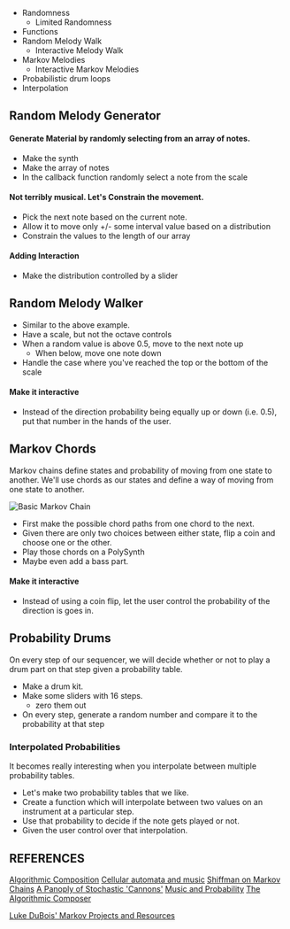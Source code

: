 
* Randomness
	* Limited Randomness
* Functions
* Random Melody Walk
	* Interactive Melody Walk
* Markov Melodies
	* Interactive Markov Melodies
* Probabilistic drum loops
* Interpolation

## Random Melody Generator

#### Generate Material by randomly selecting from an array of notes.

* Make the synth
* Make the array of notes
* In the callback function randomly select a note from the scale

#### Not terribly musical. Let's Constrain the movement. 

* Pick the next note based on the current note.
* Allow it to move only +/- some interval value based on a distribution
* Constrain the values to the length of our array

#### Adding Interaction

* Make the distribution controlled by a slider

## Random Melody Walker

* Similar to the above example. 
* Have a scale, but not the octave controls
* When a random value is above 0.5, move to the next note up
	* When below, move one note down
* Handle the case where you've reached the top or the bottom of the scale

#### Make it interactive

* Instead of the direction probability being equally up or down (i.e. 0.5), put that number in the hands of the user. 

## Markov Chords

Markov chains define states and probability of moving from one state to another. We'll use chords as our states and define a way of moving from one state to another. 

![Basic Markov Chain](http://upload.wikimedia.org/wikipedia/commons/thumb/2/2b/Markovkate_01.svg/220px-Markovkate_01.svg.png)

* First make the possible chord paths from one chord to the next. 
* Given there are only two choices between either state, flip a coin and choose one or the other. 
* Play those chords on a PolySynth
* Maybe even add a bass part. 

#### Make it interactive

* Instead of using a coin flip, let the user control the probability of the direction is goes in. 

## Probability Drums

On every step of our sequencer, we will decide whether or not to play a drum part on that step given a probability table. 

* Make a drum kit. 
* Make some sliders with 16 steps. 
	* zero them out
* On every step, generate a random number and compare it to the probability at that step

### Interpolated Probabilities

It becomes really interesting when you interpolate between multiple probability tables. 

* Let's make two probability tables that we like.
* Create a function which will interpolate between two values on an instrument at a particular step. 
* Use that probability to decide if the note gets played or not. 
* Given the user control over that interpolation. 


## REFERENCES

[Algorithmic Composition](http://algocomp.blogspot.com/)
[Cellular automata and music](http://www.ibm.com/developerworks/java/library/j-camusic/)
[Shiffman on Markov Chains](http://shiffman.net/teaching/a2z/generate/#ngrams)
[A Panoply of Stochastic 'Cannons'](http://www.jstor.org/stable/3679442?seq=2#page_scan_tab_contents)
[Music and Probability](http://www.amazon.com/Music-Probability-David-Temperley/dp/0262515199)
[The Algorithmic Composer](http://www.amazon.com/Algorithmic-Composer-Computer-Digital-Series/dp/0895794543)

[Luke DuBois' Markov Projects and Resources](http://sites.bxmc.poly.edu/~lukedubois/yotam_class.zip)